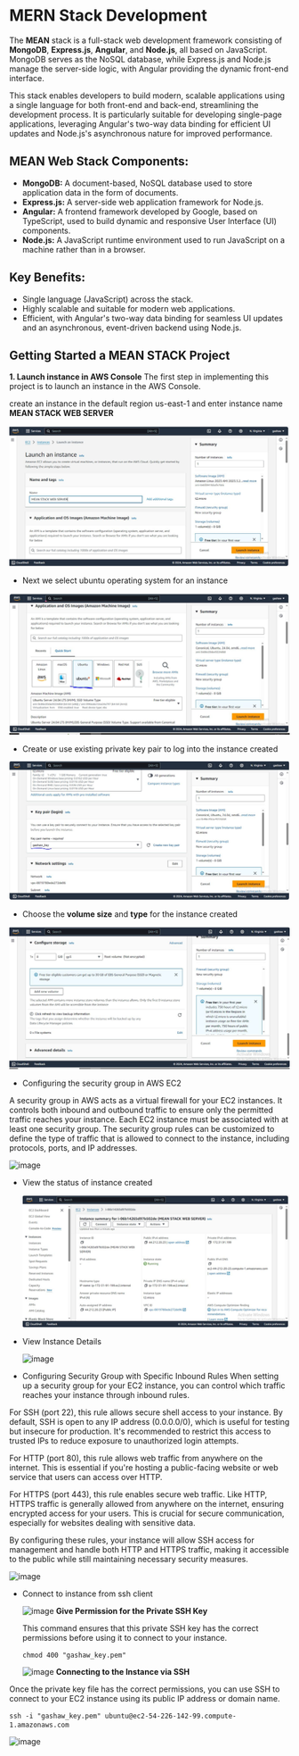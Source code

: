 
# MERN Stack Development

The **MEAN** stack is a full-stack web development framework consisting of **MongoDB**, **Express.js**, **Angular**, and **Node.js**, all based on JavaScript. MongoDB serves as the NoSQL database, while Express.js and Node.js manage the server-side logic, with Angular providing the dynamic front-end interface.

This stack enables developers to build modern, scalable applications using a single language for both front-end and back-end, streamlining the development process. It is particularly suitable for developing single-page applications, leveraging Angular's two-way data binding for efficient UI updates and Node.js's asynchronous nature for improved performance.

## MEAN Web Stack Components: 

- **MongoDB:** A document-based, NoSQL database used to store application data in the form of documents.
- **Express.js:** A server-side web application framework for Node.js.
- **Angular:** A frontend framework developed by Google, based on TypeScript, used to build dynamic and responsive User Interface (UI) components.
- **Node.js:** A JavaScript runtime environment used to run JavaScript on a machine rather than in a browser.

## Key Benefits:
- Single language (JavaScript) across the stack.
- Highly scalable and suitable for modern web applications.
- Efficient, with Angular's two-way data binding for seamless UI updates and an asynchronous, event-driven backend using Node.js.

## Getting Started a MEAN STACK Project

**1. Launch instance in AWS Console**
The first step in implementing this project is to launch an instance in the AWS Console.

create an instance in the default region us-east-1 and enter instance name **MEAN STACK WEB SERVER**

![image](assets//1_launch_instance.JPG)
- Next we select ubuntu operating system for an instance
  
![image](assets/2_instance_os.JPG)

- Create or use existing  private key pair to log into the instance created
  
![image](assets/3_get_existing_key_pair.JPG)

- Choose the **volume size** and **type** for the instance created

![image](assets/5_configure_storage.JPG)

- Configuring the security group in AWS EC2
  
A security group in AWS acts as a virtual firewall for your EC2 instances. It controls both inbound and outbound traffic to ensure only the permitted traffic reaches your instance. Each EC2 instance must be associated with at least one security group. The security group rules can be customized to define the type of traffic that is allowed to connect to the instance, including protocols, ports, and IP addresses.

![image](assets/4_create_security_group.JPG.jpg)

- View the status of instance created

  ![image](assets/6_view_instance.jpg)

- View Instance Details

  ![image](assets/7_view_instance_details.jpg)

- Configuring Security Group with Specific Inbound Rules
  When setting up a security group for your EC2 instance, you can control which traffic reaches your instance through inbound rules.

For SSH (port 22), this rule allows secure shell access to your instance. By default, SSH is open to any IP address (0.0.0.0/0), which is useful for testing but insecure for production. It's recommended to restrict this access to trusted IPs to reduce exposure to unauthorized login attempts.

For HTTP (port 80), this rule allows web traffic from anywhere on the internet. This is essential if you're hosting a public-facing website or web service that users can access over HTTP.

For HTTPS (port 443), this rule enables secure web traffic. Like HTTP, HTTPS traffic is generally allowed from anywhere on the internet, ensuring encrypted access for your users. This is crucial for secure communication, especially for websites dealing with sensitive data.

By configuring these rules, your instance will allow SSH access for management and handle both HTTP and HTTPS traffic, making it accessible to the public while still maintaining necessary security measures.

  ![image](assets/8_create_inbound_rules.jpg)
- Connect to instance from ssh client

   ![image](assets/9_connect_instance.jpg)
**Give Permission for the Private SSH Key**
  
  This command ensures that this  private SSH key has the correct permissions before using it to connect to your instance.

  ```
  chmod 400 "gashaw_key.pem"
  ```
  ![image](assets/10_give_permision.jpg)
**Connecting to the Instance via SSH**

Once the private key file has the correct permissions, you can use SSH to connect to your EC2 instance using its public IP address or domain name.
```
ssh -i "gashaw_key.pem" ubuntu@ec2-54-226-142-99.compute-1.amazonaws.com
```
![image](assets/11_connect_to_ssh_client.jpg)
